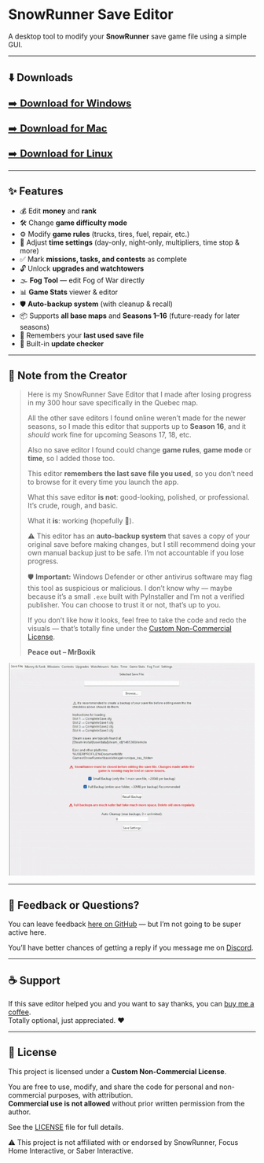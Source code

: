 # SnowRunner Save Editor

A desktop tool to modify your **SnowRunner** save game file using a simple GUI.

---

## ⬇️ Downloads

<p align="center">

<a href="https://github.com/MrBoxik/SnowRunner-Save-Editor/releases/tag/85a" style="font-size:20px;">➡️ <b>Download for Windows</b></a><br><br>
<a href="https://github.com/MrBoxik/SnowRunner-Save-Editor/releases/tag/85c" style="font-size:20px;">➡️ <b>Download for Mac</b></a><br><br>
<a href="https://github.com/MrBoxik/SnowRunner-Save-Editor/releases/tag/85b" style="font-size:20px;">➡️ <b>Download for Linux</b></a>

</p>

---

## ✨ Features

- 💰 Edit **money** and **rank**
- 🛠️ Change **game difficulty mode**
- ⚙️ Modify **game rules** (trucks, tires, fuel, repair, etc.)
- 🌄 Adjust **time settings** (day-only, night-only, multipliers, time stop & more)
- ✅ Mark **missions, tasks, and contests** as complete
- 🔓 Unlock **upgrades and watchtowers**
- 🌫️ **Fog Tool** — edit Fog of War directly
- 📊 **Game Stats** viewer & editor
- 🛡️ **Auto-backup system** (with cleanup & recall)
- 📦 Supports **all base maps** and **Seasons 1–16** (future-ready for later seasons)
- 📂 Remembers your **last used save file**
- 🔄 Built-in **update checker**

---

## 💬 Note from the Creator

> Here is my SnowRunner Save Editor that I made after losing progress in my 300 hour save specifically in the Quebec map.  
>  
> All the other save editors I found online weren’t made for the newer seasons, so I made this editor that supports up to **Season 16**, and it *should* work fine for upcoming Seasons 17, 18, etc.  
>  
> Also no save editor I found could change **game rules**, **game mode** or **time**, so I added those too.  
>  
> This editor **remembers the last save file you used**, so you don’t need to browse for it every time you launch the app.  
>  
> What this save editor **is not**: good-looking, polished, or professional. It’s crude, rough, and basic.  
>  
> What it **is**: working (hopefully 🤞).  
>  
> ⚠️ This editor has an **auto-backup system** that saves a copy of your original save before making changes, but I still recommend doing your own manual backup just to be safe. I’m not accountable if you lose progress.  
>  
> 🛡️ **Important:** Windows Defender or other antivirus software may flag this tool as suspicious or malicious. I don’t know why — maybe because it’s a small `.exe` built with PyInstaller and I’m not a verified publisher. You can choose to trust it or not, that’s up to you.  
>  
> If you don’t like how it looks, feel free to take the code and redo the visuals — that’s totally fine under the [Custom Non-Commercial License](LICENSE).  
>  
> **Peace out – MrBoxik**

<p align="center">
  <img src="https://github.com/MrBoxik/SnowRunner-Save-Editor/blob/main/gif.gif" alt="SnowRunner Save Editor demo" width="500"/>
</p>

---

## 💬 Feedback or Questions?

You can leave feedback [here on GitHub](https://github.com/MrBoxik/SnowRunner-Save-Editor/issues) — but I’m not going to be super active here.  

You’ll have better chances of getting a reply if you message me on [Discord](https://discord.com/users/638802769393745950).

---

## ☕ Support

If this save editor helped you and you want to say thanks, you can [buy me a coffee](https://buymeacoffee.com/mrboxik).  
Totally optional, just appreciated. ❤️

---

## 📜 License

This project is licensed under a **Custom Non-Commercial License**.  

You are free to use, modify, and share the code for personal and non-commercial purposes, with attribution.  
**Commercial use is not allowed** without prior written permission from the author.  

See the [LICENSE](LICENSE) file for full details.  

⚠️ This project is not affiliated with or endorsed by SnowRunner, Focus Home Interactive, or Saber Interactive.
